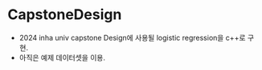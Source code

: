 # CapstoneDesign

* 2024 inha univ capstone Design에 사용될 logistic regression을 c++로 구현.
* 아직은 예제 데이터셋을 이용.

